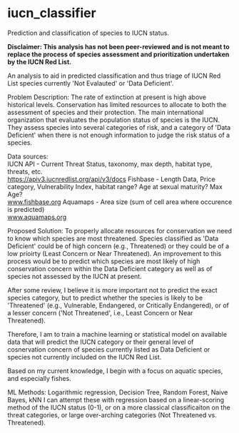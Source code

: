 # iucn_classifier
Prediction and classification of species to IUCN status. 


**Disclaimer: This analysis has not been peer-reviewed and is not meant to replace the process of species assessment and prioritization undertaken by the IUCN Red List.**

An analysis to aid in predicted classification and thus triage of IUCN Red List species currently 'Not Evalauted' or 'Data Deficient'. 

Problem Description: 
The rate of extinction at present is high above historical levels. Conservation has limited resources to allocate to both the assessment of species and their protection. The main international organization that evaluates the population status of species is the IUCN. They assess species into several categories of risk, and a category of 'Data Deficient' when there is not enough information to judge the risk status of a species. 

Data sources:  
IUCN API - Current Threat Status, taxonomy, max depth, habitat type, threats, etc.   
https://apiv3.iucnredlist.org/api/v3/docs
Fishbase - Length Data, Price category, Vulnerability Index, habitat range? Age at sexual maturity? Max Age?   
www.fishbase.org
Aquamaps - Area size (sum of cell area where occurence is predicted)  
www.aquamaps.org 

Proposed Solution: 
To properly allocate resources for conservation we need to know which species are most threatened. Species classified as 'Data Deficient' could be of high concern (e.g., Threatened) or they could be of a low prioirty (Least Concern or Near Threatened). An improvement to this process would be to predict which species are most likely of high conservation concern within the Data Deficient category as well as of species not assessed by the IUCN at present. 

After some review, I believe it is more important not to predict the exact species category, but to predict whether the species is likely to be 'Threatened' (e.g., Vulnerable, Endangered, or Critically Endangered), or of a lesser concern ('Not Threatened', i.e., Least Concern or Near Threatened). 

Therefore, I am to train a machine learning or statistical model on available data that will predict the IUCN category or their general level of cosnervation concern of species currently listed as Data Deficient or species not currently included on the IUCN Red List. 

Based on my current knowledge, I begin with a focus on aquatic species, and especially fishes. 

ML Methods:
Logarithmic regression, Decision Tree, Random Forest, Naive Bayes, kNN
I can attempt these with regression based on a linear-scoring method of the IUCN status (0-1), or on a more classical classificaiton on the threat categories, or large over-arching categories (Not Threatened vs. Threatened). 

